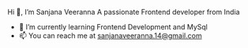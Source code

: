  Hi 👋, I’m Sanjana Veeranna
         A passionate Frontend developer from India
- 🌱 I’m currently learning Frontend Development and MySql
- 📫 You can reach me at sanjanaveeranna.14@gmail.com

<!---
SanjanaVeeranna/SanjanaVeeranna is a ✨ special ✨ repository because its `README.md` (this file) appears on your GitHub profile.
You can click the Preview link to take a look at your changes.
--->
